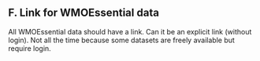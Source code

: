 ## F.	Link for WMOEssential data
All WMOEssential data should have a link. Can it be an explicit link (without login).
Not all the time because some datasets are freely available but require login.
